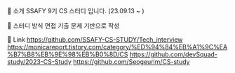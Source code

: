 📣 소개
SSAFY 9기 CS 스터디 입니다. (23.09.13 ~ )

📝 스터디 방식
면접 기출 문제 기반으로 작성

🔶 Link
https://github.com/SSAFY-CS-STUDY/Tech_interview
https://monicareport.tistory.com/category/%ED%94%84%EB%A1%9C%EA%B7%B8%EB%9E%98%EB%B0%8D/CS
https://github.com/devSquad-study/2023-CS-Study
https://github.com/Seogeurim/CS-study
